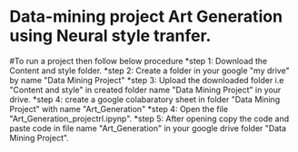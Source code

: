 # Data-mining project Art Generation using Neural style tranfer.

#To run a project then follow below procedure
*step 1: Download the Content and style folder.
*step 2: Create a folder in your google "my drive" by name "Data Mining Project"
*step 3: Upload the downloaded folder i.e "Content and style" in created folder name "Data Mining Project" in your drive.
*step 4: create a google colabaratory sheet in folder "Data Mining Project" with name "Art_Generation"
*step 4: Open the file "Art_Generation_projectrl.ipynp".
*step 5: After opening copy the code and paste code in file name "Art_Generation" in your google drive folder "Data Mining Project".
